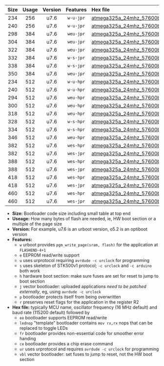 |Size|Usage|Version|Features|Hex file|
|:-:|:-:|:-:|:-:|:--|
|234|256|u7.6|`w-u-jpr`|[atmega325a_24mhz_57600bps_ur_vbl.hex](https://raw.githubusercontent.com/stefanrueger/urboot/main/atmega325a_24mhz_57600bps_ur_vbl.hex)|
|240|256|u7.6|`w-u-jpr`|[atmega325a_24mhz_57600bps_lednop_ur_vbl.hex](https://raw.githubusercontent.com/stefanrueger/urboot/main/atmega325a_24mhz_57600bps_lednop_ur_vbl.hex)|
|298|384|u7.6|`weu-jpr`|[atmega325a_24mhz_57600bps_ee_ur_vbl.hex](https://raw.githubusercontent.com/stefanrueger/urboot/main/atmega325a_24mhz_57600bps_ee_ur_vbl.hex)|
|304|384|u7.6|`weu-jpr`|[atmega325a_24mhz_57600bps_ee_lednop_ur_vbl.hex](https://raw.githubusercontent.com/stefanrueger/urboot/main/atmega325a_24mhz_57600bps_ee_lednop_ur_vbl.hex)|
|322|384|u7.6|`weu-jpr`|[atmega325a_24mhz_57600bps_ee_lednop_fr_ur_vbl.hex](https://raw.githubusercontent.com/stefanrueger/urboot/main/atmega325a_24mhz_57600bps_ee_lednop_fr_ur_vbl.hex)|
|332|384|u7.6|`w-s-jpr`|[atmega325a_24mhz_57600bps_vbl.hex](https://raw.githubusercontent.com/stefanrueger/urboot/main/atmega325a_24mhz_57600bps_vbl.hex)|
|338|384|u7.6|`w-s-jpr`|[atmega325a_24mhz_57600bps_lednop_vbl.hex](https://raw.githubusercontent.com/stefanrueger/urboot/main/atmega325a_24mhz_57600bps_lednop_vbl.hex)|
|350|384|u7.6|`weu-jpr`|[atmega325a_24mhz_57600bps_ee_lednop_fr_ce_ur_vbl.hex](https://raw.githubusercontent.com/stefanrueger/urboot/main/atmega325a_24mhz_57600bps_ee_lednop_fr_ce_ur_vbl.hex)|
|234|512|u7.6|`w-u-hpr`|[atmega325a_24mhz_57600bps_ur.hex](https://raw.githubusercontent.com/stefanrueger/urboot/main/atmega325a_24mhz_57600bps_ur.hex)|
|240|512|u7.6|`w-u-hpr`|[atmega325a_24mhz_57600bps_lednop_ur.hex](https://raw.githubusercontent.com/stefanrueger/urboot/main/atmega325a_24mhz_57600bps_lednop_ur.hex)|
|294|512|u7.6|`weu-hpr`|[atmega325a_24mhz_57600bps_ee_ur.hex](https://raw.githubusercontent.com/stefanrueger/urboot/main/atmega325a_24mhz_57600bps_ee_ur.hex)|
|300|512|u7.6|`weu-hpr`|[atmega325a_24mhz_57600bps_ee_lednop_ur.hex](https://raw.githubusercontent.com/stefanrueger/urboot/main/atmega325a_24mhz_57600bps_ee_lednop_ur.hex)|
|318|512|u7.6|`weu-hpr`|[atmega325a_24mhz_57600bps_ee_lednop_fr_ur.hex](https://raw.githubusercontent.com/stefanrueger/urboot/main/atmega325a_24mhz_57600bps_ee_lednop_fr_ur.hex)|
|328|512|u7.6|`w-s-hpr`|[atmega325a_24mhz_57600bps.hex](https://raw.githubusercontent.com/stefanrueger/urboot/main/atmega325a_24mhz_57600bps.hex)|
|334|512|u7.6|`w-s-hpr`|[atmega325a_24mhz_57600bps_lednop.hex](https://raw.githubusercontent.com/stefanrueger/urboot/main/atmega325a_24mhz_57600bps_lednop.hex)|
|346|512|u7.6|`weu-hpr`|[atmega325a_24mhz_57600bps_ee_lednop_fr_ce_ur.hex](https://raw.githubusercontent.com/stefanrueger/urboot/main/atmega325a_24mhz_57600bps_ee_lednop_fr_ce_ur.hex)|
|382|512|u7.6|`wes-hpr`|[atmega325a_24mhz_57600bps_ee.hex](https://raw.githubusercontent.com/stefanrueger/urboot/main/atmega325a_24mhz_57600bps_ee.hex)|
|382|512|u7.6|`wes-jpr`|[atmega325a_24mhz_57600bps_ee_vbl.hex](https://raw.githubusercontent.com/stefanrueger/urboot/main/atmega325a_24mhz_57600bps_ee_vbl.hex)|
|388|512|u7.6|`wes-hpr`|[atmega325a_24mhz_57600bps_ee_lednop.hex](https://raw.githubusercontent.com/stefanrueger/urboot/main/atmega325a_24mhz_57600bps_ee_lednop.hex)|
|388|512|u7.6|`wes-jpr`|[atmega325a_24mhz_57600bps_ee_lednop_vbl.hex](https://raw.githubusercontent.com/stefanrueger/urboot/main/atmega325a_24mhz_57600bps_ee_lednop_vbl.hex)|
|418|512|u7.6|`wes-hpr`|[atmega325a_24mhz_57600bps_ee_lednop_fr.hex](https://raw.githubusercontent.com/stefanrueger/urboot/main/atmega325a_24mhz_57600bps_ee_lednop_fr.hex)|
|418|512|u7.6|`wes-jpr`|[atmega325a_24mhz_57600bps_ee_lednop_fr_vbl.hex](https://raw.githubusercontent.com/stefanrueger/urboot/main/atmega325a_24mhz_57600bps_ee_lednop_fr_vbl.hex)|
|460|512|u7.6|`wes-hpr`|[atmega325a_24mhz_57600bps_ee_lednop_fr_ce.hex](https://raw.githubusercontent.com/stefanrueger/urboot/main/atmega325a_24mhz_57600bps_ee_lednop_fr_ce.hex)|
|460|512|u7.6|`wes-jpr`|[atmega325a_24mhz_57600bps_ee_lednop_fr_ce_vbl.hex](https://raw.githubusercontent.com/stefanrueger/urboot/main/atmega325a_24mhz_57600bps_ee_lednop_fr_ce_vbl.hex)|

- **Size:** Bootloader code size including small table at top end
- **Useage:** How many bytes of flash are needed, ie, HW boot section or a multiple of the page size
- **Version:** For example, u7.6 is an urboot version, o5.2 is an optiboot version
- **Features:**
  + `w` urboot provides `pgm_write_page(sram, flash)` for the application at `FLASHEND-4+1`
  + `e` EEPROM read/write support
  + `u` uses urprotocol requiring `avrdude -c urclock` for programming
  + `s` uses skeleton of STK500v1 protocol; `-c urclock` and `-c arduino` both work
  + `h` hardware boot section: make sure fuses are set for reset to jump to boot section
  + `j` vector bootloader: uploaded applications *need to be patched externally*, eg, using `avrdude -c urclock`
  + `p` bootloader protects itself from being overwritten
  + `r` preserves reset flags for the application in the register R2
- **Hex file:** typically MCU name, oscillator frequency (16 MHz default) and baud rate (115200 default) followed by
  + `ee` bootloader supports EEPROM read/write
  + `lednop` "template" bootloader contains `mov rx,rx` nops that can be replaced to toggle LEDs
  + `fr` bootloader provides non-essential code for smoother error handing
  + `ce` bootloader provides a chip erase command
  + `ur` uses urprotocol and requires `avrdude -c urclock` for programming
  + `vbl` vector bootloader: set fuses to jump to reset, not the HW boot section
